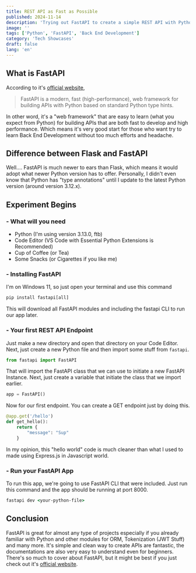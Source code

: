 ```yaml
---
title: REST API as Fast as Possible
published: 2024-11-14
description: 'Trying out FastAPI to create a simple REST API with Python.'
image: ''
tags: ['Python', 'FastAPI', 'Back End Development']
category: 'Tech Showcases'
draft: false 
lang: 'en'
---
```


## What is FastAPI

According to it's [official website](https://fastapi.tiangolo.com/),
<blockquote>
FastAPI is a modern, fast (high-performance), web framework for building APIs with Python based on standard Python type hints.
</blockquote>

In other word, it's a "web framework" that are easy to learn (what you expect from Python) for building APIs that are both fast to develop and high performance. Which means it's very good start for those who want try to learn Back End Development without too much efforts and headache.

## Difference between Flask and FastAPI

Well.... FastAPI is much newer to ears than Flask, which means it would adopt what newer Python version has to offer. Personally, I didn't even know that Python has "type annotations" until I update to the latest Python version (around version 3.12.x).

## Experiment Begins

### - What will you need

- Python (I'm using version 3.13.0, ftb)
- Code Editor (VS Code with Essential Python Extensions is Recommended)
- Cup of Coffee (or Tea)
- Some Snacks (or Cigarettes if you like me)

### - Installing FastAPI

I'm on Windows 11, so just open your terminal and use this command

```cmd
pip install fastapi[all]
```

This will download all FastAPI modules and including the fastapi CLI to run our app later.

### - Your first REST API Endpoint

Just make a new directory and open that directory on your Code Editor. Next, just create a new Python file and then import some stuff from `fastapi`.

```py
from fastapi import FastAPI
```

That will import the FastAPI class that we can use to initiate a new FastAPI Instance. Next, just create a variable that initiate the class that we import earlier.

```py
app = FastAPI()
```

Now for our first endpoint. You can create a GET endpoint just by doing this.

```py
@app.get('/hello')
def get_hello():
    return {
        "message": "Sup"
    }
```

In my opinion, this "hello world" code is much cleaner than what I used to made using Express.js in Javascript world.

### - Run your FastAPI App

To run this app, we're going to use FastAPI CLI that were included. Just run this command and the app should be running at port 8000.

```cmd
fastapi dev <your-python-file>
```

## Conclusion

FastAPI is great for almost any type of projects especially if you already familiar with Python and other modules for ORM, Tokenization (JWT Stuff) and many more. It's simple and clean way to create APIs are fantastic, the documentations are also very easy to understand even for beginners. There's so much to cover about FastAPI, but it might be best if you just check out it's [official website](https://fastapi.tiangolo.com/).